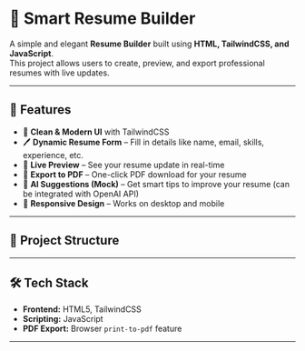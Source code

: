 # 📝 Smart Resume Builder

A simple and elegant **Resume Builder** built using **HTML, TailwindCSS, and JavaScript**.  
This project allows users to create, preview, and export professional resumes with live updates.

---

## 🚀 Features

- 🎨 **Clean & Modern UI** with TailwindCSS  
- 🖊️ **Dynamic Resume Form** – Fill in details like name, email, skills, experience, etc.  
- 👀 **Live Preview** – See your resume update in real-time  
- 📄 **Export to PDF** – One-click PDF download for your resume  
- 🤖 **AI Suggestions (Mock)** – Get smart tips to improve your resume (can be integrated with OpenAI API)  
- 📱 **Responsive Design** – Works on desktop and mobile  

---

## 📂 Project Structure



---

## 🛠️ Tech Stack

- **Frontend:** HTML5, TailwindCSS  
- **Scripting:** JavaScript  
- **PDF Export:** Browser `print-to-pdf` feature  

---



